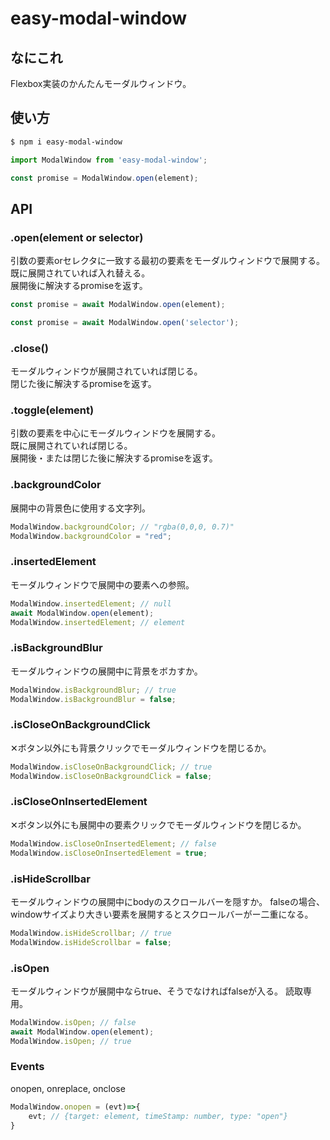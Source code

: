 # easy-modal-window

## なにこれ
Flexbox実装のかんたんモーダルウィンドウ。

## 使い方
```sh
$ npm i easy-modal-window
```
```js
import ModalWindow from 'easy-modal-window';

const promise = ModalWindow.open(element);
```


## API

### .open(element or selector)
引数の要素orセレクタに一致する最初の要素をモーダルウィンドウで展開する。  
既に展開されていれば入れ替える。  
展開後に解決するpromiseを返す。
```js
const promise = await ModalWindow.open(element);

const promise = await ModalWindow.open('selector');
```


### .close()
モーダルウィンドウが展開されていれば閉じる。  
閉じた後に解決するpromiseを返す。


### .toggle(element)
引数の要素を中心にモーダルウィンドウを展開する。  
既に展開されていれば閉じる。  
展開後・または閉じた後に解決するpromiseを返す。


### .backgroundColor
展開中の背景色に使用する文字列。  
```js
ModalWindow.backgroundColor; // "rgba(0,0,0, 0.7)"
ModalWindow.backgroundColor = "red";
```

### .insertedElement
モーダルウィンドウで展開中の要素への参照。
```js
ModalWindow.insertedElement; // null
await ModalWindow.open(element);
ModalWindow.insertedElement; // element
```

### .isBackgroundBlur
モーダルウィンドウの展開中に背景をボカすか。
```js
ModalWindow.isBackgroundBlur; // true
ModalWindow.isBackgroundBlur = false;
```

### .isCloseOnBackgroundClick
✕ボタン以外にも背景クリックでモーダルウィンドウを閉じるか。  
```js
ModalWindow.isCloseOnBackgroundClick; // true
ModalWindow.isCloseOnBackgroundClick = false;
```

### .isCloseOnInsertedElement
✕ボタン以外にも展開中の要素クリックでモーダルウィンドウを閉じるか。
```js
ModalWindow.isCloseOnInsertedElement; // false
ModalWindow.isCloseOnInsertedElement = true;
```

### .isHideScrollbar
モーダルウィンドウの展開中にbodyのスクロールバーを隠すか。
falseの場合、windowサイズより大きい要素を展開するとスクロールバーがー二重になる。
```js
ModalWindow.isHideScrollbar; // true
ModalWindow.isHideScrollbar = false;
```

### .isOpen
モーダルウィンドウが展開中ならtrue、そうでなければfalseが入る。
読取専用。
```js
ModalWindow.isOpen; // false
await ModalWindow.open(element);
ModalWindow.isOpen; // true
```

### Events
onopen, onreplace, onclose
```js
ModalWindow.onopen = (evt)=>{
	evt; // {target: element, timeStamp: number, type: "open"}
}
```
